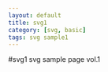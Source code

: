 ```yaml
---
layout: default
title: svg1
category: [svg, basic]
tags: svg sample1
---
```

#svg1
svg sample page vol.1
